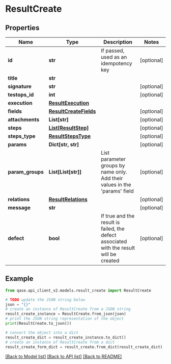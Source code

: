 # ResultCreate


## Properties

Name | Type | Description | Notes
------------ | ------------- | ------------- | -------------
**id** | **str** | If passed, used as an idempotency key | [optional] 
**title** | **str** |  | 
**signature** | **str** |  | [optional] 
**testops_id** | **int** |  | [optional] 
**execution** | [**ResultExecution**](ResultExecution.md) |  | 
**fields** | [**ResultCreateFields**](ResultCreateFields.md) |  | [optional] 
**attachments** | **List[str]** |  | [optional] 
**steps** | [**List[ResultStep]**](ResultStep.md) |  | [optional] 
**steps_type** | [**ResultStepsType**](ResultStepsType.md) |  | [optional] 
**params** | **Dict[str, str]** |  | [optional] 
**param_groups** | **List[List[str]]** | List parameter groups by name only. Add their values in the &#39;params&#39; field | [optional] 
**relations** | [**ResultRelations**](ResultRelations.md) |  | [optional] 
**message** | **str** |  | [optional] 
**defect** | **bool** | If true and the result is failed, the defect associated with the result will be created | [optional] 

## Example

```python
from qase.api_client_v2.models.result_create import ResultCreate

# TODO update the JSON string below
json = "{}"
# create an instance of ResultCreate from a JSON string
result_create_instance = ResultCreate.from_json(json)
# print the JSON string representation of the object
print(ResultCreate.to_json())

# convert the object into a dict
result_create_dict = result_create_instance.to_dict()
# create an instance of ResultCreate from a dict
result_create_form_dict = result_create.from_dict(result_create_dict)
```
[[Back to Model list]](../README.md#documentation-for-models) [[Back to API list]](../README.md#documentation-for-api-endpoints) [[Back to README]](../README.md)


